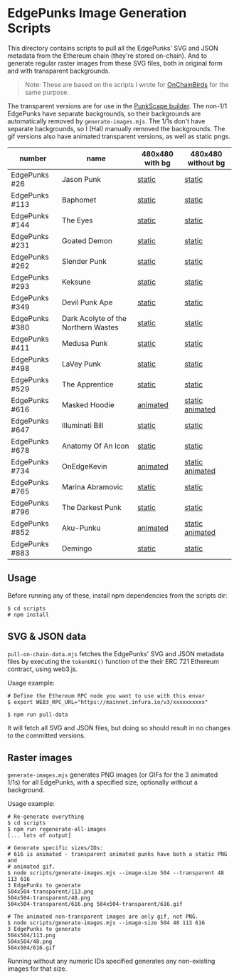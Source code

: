 # EdgePunks Image Generation Scripts

This directory contains scripts to pull all the EdgePunks' SVG and JSON metadata
from the Ethereum chain (they're stored on-chain). And to generate regular
raster images from these SVG files, both in original form and with transparent
backgrounds.

> Note: These are based on the scripts I wrote for
> [OnChainBirds](https://github.com/OnChainBirds/images/tree/main/scripts) for
> the same purpose.

The transparent versions are for use in the [PunkScape builder]. The non-1/1
EdgePunks have separate backgrounds, so their backgrounds are automatically
removed by `generate-images.mjs`. The 1/1s don't have separate backgrounds, so I
(Hal) manually removed the backgrounds. The gif versions also have animated
transparent versions, as well as static pngs.

[punkscape builder]: https://punkscape.xyz/builder

| number         | name                                | 480x480 with bg                | 480x480 without bg                                                                  |
| -------------- | ----------------------------------- | ------------------------------ | ----------------------------------------------------------------------------------- |
| EdgePunks #26  | Jason Punk                          | [static](../480x480/26.png)    | [static](../480x480-transparent/26.png)                                             |
| EdgePunks #113 | Baphomet                            | [static](../480x480/113.png)   | [static](../480x480-transparent/113.png)                                            |
| EdgePunks #144 | The Eyes                            | [static](../480x480/144.png)   | [static](../480x480-transparent/144.png)                                            |
| EdgePunks #231 | Goated Demon                        | [static](../480x480/231.png)   | [static](../480x480-transparent/231.png)                                            |
| EdgePunks #262 | Slender Punk                        | [static](../480x480/262.png)   | [static](../480x480-transparent/262.png)                                            |
| EdgePunks #293 | Keksune                             | [static](../480x480/293.png)   | [static](../480x480-transparent/293.png)                                            |
| EdgePunks #349 | Devil Punk Ape                      | [static](../480x480/349.png)   | [static](../480x480-transparent/349.png)                                            |
| EdgePunks #380 | Dark Acolyte of the Northern Wastes | [static](../480x480/380.png)   | [static](../480x480-transparent/380.png)                                            |
| EdgePunks #411 | Medusa Punk                         | [static](../480x480/411.png)   | [static](../480x480-transparent/411.png)                                            |
| EdgePunks #498 | LaVey Punk                          | [static](../480x480/498.png)   | [static](../480x480-transparent/498.png)                                            |
| EdgePunks #529 | The Apprentice                      | [static](../480x480/529.png)   | [static](../480x480-transparent/529.png)                                            |
| EdgePunks #616 | Masked Hoodie                       | [animated](../480x480/616.gif) | [static](../480x480-transparent/616.png) [animated](../480x480-transparent/616.gif) |
| EdgePunks #647 | Illuminati Bill                     | [static](../480x480/647.png)   | [static](../480x480-transparent/647.png)                                            |
| EdgePunks #678 | Anatomy Of An Icon                  | [static](../480x480/678.png)   | [static](../480x480-transparent/678.png)                                            |
| EdgePunks #734 | OnEdgeKevin                         | [animated](../480x480/734.gif) | [static](../480x480-transparent/734.png) [animated](../480x480-transparent/734.gif) |
| EdgePunks #765 | Marina Abramovic                    | [static](../480x480/765.png)   | [static](../480x480-transparent/765.png)                                            |
| EdgePunks #796 | The Darkest Punk                    | [static](../480x480/796.png)   | [static](../480x480-transparent/796.png)                                            |
| EdgePunks #852 | Aku-Punku                           | [animated](../480x480/852.gif) | [static](../480x480-transparent/852.png) [animated](../480x480-transparent/852.gif) |
| EdgePunks #883 | Demingo                             | [static](../480x480/883.png)   | [static](../480x480-transparent/883.png)                                            |

## Usage

Before running any of these, install npm dependencies from the scripts dir:

```
$ cd scripts
# npm install
```

## SVG & JSON data

`pull-on-chain-data.mjs` fetches the EdgePunks' SVG and JSON metadata files by
executing the `tokenURI()` function of the their ERC 721 Ethereum contract,
using web3.js.

Usage example:

```console
# Define the Ethereum RPC node you want to use with this envar
$ export WEB3_RPC_URL="https://mainnet.infura.io/v3/xxxxxxxxxx"

$ npm run pull-data
```

It will fetch all SVG and JSON files, but doing so should result in no changes
to the committed versions.

## Raster images

`generate-images.mjs` generates PNG images (or GIFs for the 3 animated 1/1s) for
all EdgePunks, with a specified size, optionally without a background.

Usage example:

```console
# Re-generate everything
$ cd scripts
$ npm run regenerate-all-images
[... lots of output]

# Generate specific sizes/IDs:
# 616 is animated - transparent animated punks have both a static PNG and
# animated gif.
$ node scripts/generate-images.mjs --image-size 504 --transparent 48 113 616
3 EdgePunks to generate
504x504-transparent/113.png
504x504-transparent/48.png
504x504-transparent/616.png 504x504-transparent/616.gif

# The animated non-transparent images are only gif, not PNG.
$ node scripts/generate-images.mjs --image-size 504 48 113 616
3 EdgePunks to generate
504x504/113.png
504x504/48.png
504x504/616.gif
```

Running without any numeric IDs specified generates any non-existing images for
that size.

